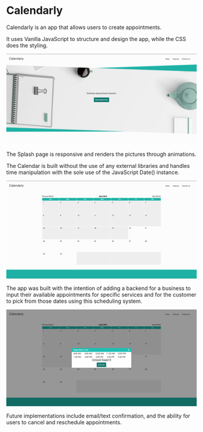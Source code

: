 # Calendarly

Calendarly is an app that allows users to create appointments.

It uses Vanilla JavaScript to structure and design the app, while the CSS does the styling.

![splash](https://github.com/imoran/Calendarly/blob/master/splash.png)

The Splash page is responsive and renders the pictures through animations.

The Calendar is built without the use of any external libraries and handles time manipulation with the sole use of the JavaScript Date() instance.

![calendar](https://github.com/imoran/Calendarly/blob/master/displaycalendar.png)

The app was built with the intention of adding a backend for a business to input their available appointments for specific services and for the customer to pick from those dates using this scheduling system.

![modal](https://github.com/imoran/Calendarly/blob/master/modal.png)

Future implementations include email/text confirmation, and the ability for users to cancel and reschedule appointments.
